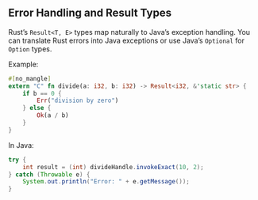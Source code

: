 ## Error Handling and Result Types

Rust’s `Result<T, E>` types map naturally to Java’s exception handling. You can translate Rust errors into Java exceptions or use Java’s `Optional` for `Option` types.

Example:

```rust
#[no_mangle]
extern "C" fn divide(a: i32, b: i32) -> Result<i32, &'static str> {
    if b == 0 {
        Err("division by zero")
    } else {
        Ok(a / b)
    }
}
```

In Java:
```java
try {
    int result = (int) divideHandle.invokeExact(10, 2);
} catch (Throwable e) {
    System.out.println("Error: " + e.getMessage());
}
```
